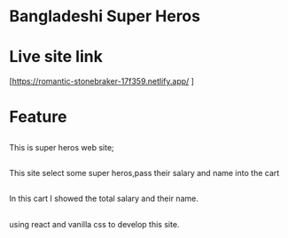 # Bangladeshi Super Heros

# Live site link 
[https://romantic-stonebraker-17f359.netlify.app/ ]

# Feature 

## 
This is super heros web site;
## 
This site select some super heros,pass their salary and  name into the cart 
## 
In this cart I showed the total salary  and their name.  
##
using react and vanilla css to develop this site.